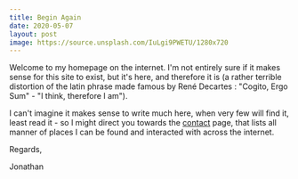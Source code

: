 ```yaml
---
title: Begin Again
date: 2020-05-07
layout: post
image: https://source.unsplash.com/IuLgi9PWETU/1280x720
---
```


Welcome to my homepage on the internet. I'm not entirely sure if it makes sense for this site to exist, but it's here, and therefore it is (a rather terrible distortion of the latin phrase made famous by René Decartes : "Cogito, Ergo Sum" - "I think, therefore I am").

I can't imagine it makes sense to write much here, when very few will find it, least read it - so I might direct you towards the [contact](/contact) page, that lists all manner of places I can be found and interacted with across the internet.

Regards,

Jonathan
